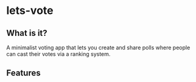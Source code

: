 # lets-vote

## What is it?

A minimalist voting app that lets you create and share polls where people can cast their votes via a ranking system.

## Features
